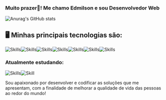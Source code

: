 ### Muito prazer👋! Me chamo Edmilson e sou Desenvolvedor Web

![Anurag's GitHub stats](https://github-readme-stats.vercel.app/api?username=Malaiobol&show_icons=true&theme=radical)

## 🖥️ Minhas principais tecnologias são:

![Skills](https://img.shields.io/badge/HTML5-E34F26?style=for-the-badge&logo=html5&logoColor=white)![Skills](https://img.shields.io/badge/CSS3-1572B6?style=for-the-badge&logo=css3&logoColor=white)![Skills](https://img.shields.io/badge/React-20232A?style=for-the-badge&logo=react&logoColor=61DAFB)![Skills](https://img.shields.io/badge/TypeScript-007ACC?style=for-the-badge&logo=typescript&logoColor=white)![Skills](https://img.shields.io/badge/Python-14354C?style=for-the-badge&logo=python&logoColor=white)![Skills](https://img.shields.io/badge/Django-092E20?style=for-the-badge&logo=django&logoColor=white)![Skills](https://img.shields.io/badge/Node.js-43853D?style=for-the-badge&logo=node.js&logoColor=white)

### Atualmente estudando: 

![Skills](https://img.shields.io/badge/JavaScript-323330?style=for-the-badge&logo=javascript&logoColor=F7DF1E)![Skill](https://img.shields.io/badge/C%23-239120?style=for-the-badge&logo=c-sharp&logoColor=white)

Sou apaixonado por desenvolver e codificar as soluções que me apresentam, com a finalidade de melhorar a qualidade de vida das pessoas ao redor do mundo!
